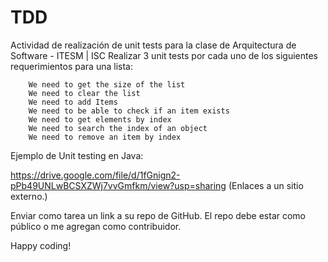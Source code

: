 # TDD
Actividad de realización de unit tests para la clase de Arquitectura de Software - ITESM | ISC
Realizar 3 unit tests por cada uno de los siguientes requerimientos para una lista:

        We need to get the size of the list
        We need to clear the list
        We need to add Items
        We need to be able to check if an item exists
        We need to get elements by index
        We need to search the index of an object
        We need to remove an item by index

Ejemplo de Unit testing en Java:

https://drive.google.com/file/d/1fGnign2-pPb49UNLwBCSXZWj7vvGmfkm/view?usp=sharing (Enlaces a un sitio externo.)

Enviar como tarea un link a su repo de GitHub. El repo debe estar como público o me agregan como contribuidor.

Happy coding!
